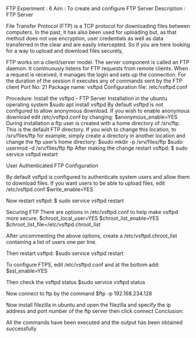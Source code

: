 FTP
Experiment : 6
Aim : To create and configure FTP Server
Description :
FTP Server

File Transfer Protocol (FTP) is a TCP protocol for downloading files between computers. In the past, it has also been used for uploading but, as that method does not use encryption, user credentials as well as data transferred in the clear and are easily intercepted. So if you are here looking for a way to upload and download files securely,

FTP works on a client/server model. The server component is called an FTP daemon. It continuously listens for FTP requests from remote clients. When a request is received, it manages the login and sets up the connection. For the duration of the session it executes any of commands sent by the FTP client
Port No: 21
Package name: vsftpd
Configuration file: /etc/vsftpd.conf

Procedure:
Install the vsftpd - FTP Server Installation in the ubuntu operating system
$sudo apt install vsftpd
By default vsftpd is not configured to allow anonymous download. If you wish to enable anonymous download edit /etc/vsftpd.conf by changing:
$anonymous_enable=YES
During installation a ftp user is created with a home directory of /srv/ftp. This is the default FTP directory.
If you wish to change this location, to /srv/files/ftp for example, simply create a directory in another location and change the ftp user’s home directory:
$sudo mkdir -p /srv/files/ftp
$sudo usermod -d /srv/files/ftp ftp
After making the change restart vsftpd:
$ sudo service vsftpd restart

User Authenticated FTP Configuration

By default vsftpd is configured to authenticate system users and allow them to download files. If you want users to be able to upload files, edit /etc/vsftpd.conf
$write_enable=YES


Now restart vsftpd:
$ sudo service vsftpd restart


Securing FTP
There are options in /etc/vsftpd.conf to help make vsftpd more secure.
$chroot_local_user=YES
$chroot_list_enable=YES
$chroot_list_file=/etc/vsftpd.chroot_list


After uncommenting the above options, create a /etc/vsftpd.chroot_list containing a list of users one per line.

Then restart vsftpd:
$sudo service vsftpd restart


To configure FTPS, edit /etc/vsftpd.conf and at the bottom add:
$ssl_enable=YES


Then check the vsftpd status
$sudo service vsftpd status


Now connect to ftp by the command
$ftp -p 192.168.234.128


Now install filezilla in ubuntu and open the filezilla and specify the ip address and port number of the ftp server then click connect
Conclusion:

All the commands have been executed and the output has been obtained successfully
